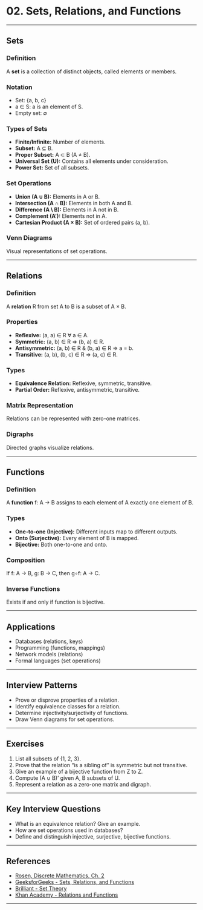 # 02. Sets, Relations, and Functions

---

## Sets

### Definition

A **set** is a collection of distinct objects, called elements or members.

### Notation

- Set: {a, b, c}
- a ∈ S: a is an element of S.
- Empty set: ∅

### Types of Sets

- **Finite/Infinite:** Number of elements.
- **Subset:** A ⊆ B.
- **Proper Subset:** A ⊂ B (A ≠ B).
- **Universal Set (U):** Contains all elements under consideration.
- **Power Set:** Set of all subsets.

### Set Operations

- **Union (A ∪ B):** Elements in A or B.
- **Intersection (A ∩ B):** Elements in both A and B.
- **Difference (A \ B):** Elements in A not in B.
- **Complement (A’):** Elements not in A.
- **Cartesian Product (A × B):** Set of ordered pairs (a, b).

### Venn Diagrams

Visual representations of set operations.

---

## Relations

### Definition

A **relation** R from set A to B is a subset of A × B.

### Properties

- **Reflexive:** (a, a) ∈ R ∀ a ∈ A.
- **Symmetric:** (a, b) ∈ R ⇒ (b, a) ∈ R.
- **Antisymmetric:** (a, b) ∈ R & (b, a) ∈ R ⇒ a = b.
- **Transitive:** (a, b), (b, c) ∈ R ⇒ (a, c) ∈ R.

### Types

- **Equivalence Relation:** Reflexive, symmetric, transitive.
- **Partial Order:** Reflexive, antisymmetric, transitive.

### Matrix Representation

Relations can be represented with zero-one matrices.

### Digraphs

Directed graphs visualize relations.

---

## Functions

### Definition

A **function** f: A → B assigns to each element of A exactly one element of B.

### Types

- **One-to-one (Injective):** Different inputs map to different outputs.
- **Onto (Surjective):** Every element of B is mapped.
- **Bijective:** Both one-to-one and onto.

### Composition

If f: A → B, g: B → C, then g∘f: A → C.

### Inverse Functions

Exists if and only if function is bijective.

---

## Applications

- Databases (relations, keys)
- Programming (functions, mappings)
- Network models (relations)
- Formal languages (set operations)

---

## Interview Patterns

- Prove or disprove properties of a relation.
- Identify equivalence classes for a relation.
- Determine injectivity/surjectivity of functions.
- Draw Venn diagrams for set operations.

---

## Exercises

1. List all subsets of {1, 2, 3}.
2. Prove that the relation “is a sibling of” is symmetric but not transitive.
3. Give an example of a bijective function from Z to Z.
4. Compute (A ∪ B)’ given A, B subsets of U.
5. Represent a relation as a zero-one matrix and digraph.

---

## Key Interview Questions

- What is an equivalence relation? Give an example.
- How are set operations used in databases?
- Define and distinguish injective, surjective, bijective functions.

---

## References

- [Rosen, Discrete Mathematics, Ch. 2](https://www.mheducation.com/highered/product/discrete-mathematics-its-applications-rosen/M9780073383095.html)
- [GeeksforGeeks - Sets, Relations, and Functions](https://www.geeksforgeeks.org/sets-in-discrete-mathematics/)
- [Brilliant - Set Theory](https://brilliant.org/wiki/set-theory/)
- [Khan Academy - Relations and Functions](https://www.khanacademy.org/math/algebra/x2f8bb11595b61c86:relations-and-functions)

---
